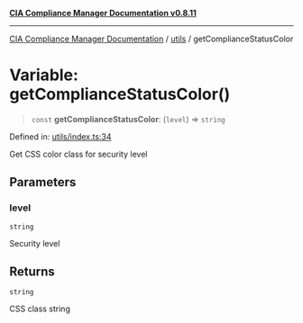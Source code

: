 [**CIA Compliance Manager Documentation v0.8.11**](../../README.md)

***

[CIA Compliance Manager Documentation](../../modules.md) / [utils](../README.md) / getComplianceStatusColor

# Variable: getComplianceStatusColor()

> `const` **getComplianceStatusColor**: (`level`) => `string`

Defined in: [utils/index.ts:34](https://github.com/Hack23/cia-compliance-manager/blob/d6eede30e4f01622fe18187e98b207e9a06a781f/src/utils/index.ts#L34)

Get CSS color class for security level

## Parameters

### level

`string`

Security level

## Returns

`string`

CSS class string
